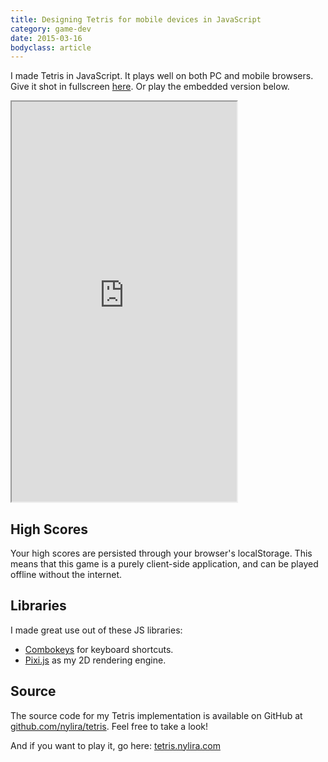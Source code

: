```yaml
---
title: Designing Tetris for mobile devices in JavaScript
category: game-dev
date: 2015-03-16
bodyclass: article
---
```


I made Tetris in JavaScript. It plays well on both PC and mobile browsers. Give it shot in fullscreen [here](http://tetris.nylira.com). Or play the embedded version below.

<iframe src="http://tetris.nylira.com" width="360" height="640"></iframe>

## High Scores

Your high scores are persisted through your browser's localStorage. This means that this game is a purely client-side application, and can be played offline without the internet.

## Libraries

I made great use out of these JS libraries:

* [Combokeys](https://github.com/mightyiam/combokeys) for keyboard shortcuts.
* [Pixi.js](http://www.pixijs.com/) as my 2D rendering engine.

## Source

The source code for my Tetris implementation is available on GitHub at [github.com/nylira/tetris](https://github.com/nylira/tetris). Feel free to take a look!

And if you want to play it, go here: [tetris.nylira.com](http://nylira.com)
